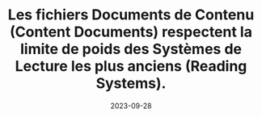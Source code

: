 ---
N: 
Rubrique: 
title: Les fichiers Documents de Contenu (Content Documents) respectent  la limite de poids des Systèmes de Lecture les plus anciens (Reading Systems). 
detail:  
abstract: 
categories: ["rétrocompatibilité"]
agrege: O0000-E087
opquast: '0000'
indiceebook: '87'
description: "Règle n° 087"
weight:  087
actif: '1'
layout: rules
date: 2023-09-28
tags: ["", ""]
objectif: ["", ""]
Meo: [""]
Controle: [""
]
Source: ["SNE"]
Referentiel: [""]
Steps: ["", ""]
---